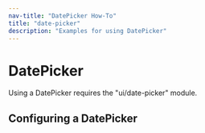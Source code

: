 ```yaml
---
nav-title: "DatePicker How-To"
title: "date-picker"
description: "Examples for using DatePicker"
---
```

# DatePicker
Using a DatePicker requires the "ui/date-picker" module.
<snippet id='date-picker-require'/>

## Configuring a DatePicker
<snippet id='date-picker-configure'/>
